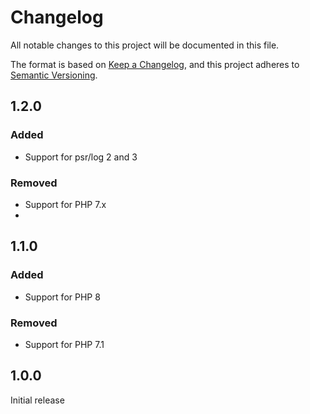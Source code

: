 # Changelog

All notable changes to this project will be documented in this file.

The format is based on [Keep a Changelog](https://keepachangelog.com/en/1.0.0/),
and this project adheres to [Semantic Versioning](https://semver.org/spec/v2.0.0.html).

## 1.2.0

### Added

- Support for psr/log 2 and 3

### Removed

- Support for PHP 7.x
- 
## 1.1.0

### Added

- Support for PHP 8

### Removed

- Support for PHP 7.1

## 1.0.0

Initial release
